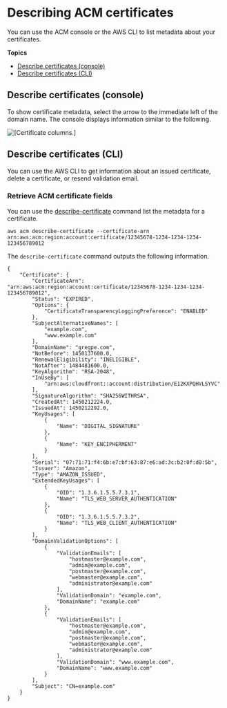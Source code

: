 # Describing ACM certificates<a name="gs-acm-describe"></a>

You can use the ACM console or the AWS CLI to list metadata about your certificates\.

**Topics**
+ [Describe certificates \(console\)](#gs-acm-describe-console)
+ [Describe certificates \(CLI\)](#gs-acm-describe-cli)

## Describe certificates \(console\)<a name="gs-acm-describe-console"></a>

To show certificate metadata, select the arrow to the immediate left of the domain name\. The console displays information similar to the following\. 

![\[Certificate columns.\]](http://docs.aws.amazon.com/acm/latest/userguide/images/acm-metadata-console.png)

## Describe certificates \(CLI\)<a name="gs-acm-describe-cli"></a>

You can use the AWS CLI to get information about an issued certificate, delete a certificate, or resend validation email\.

### Retrieve ACM certificate fields<a name="gs-acm-manage-cli-describe"></a>

You can use the [describe\-certificate](https://docs.aws.amazon.com/cli/latest/reference/acm/describe-certificate.html) command list the metadata for a certificate\. 

```
aws acm describe-certificate --certificate-arn arn:aws:acm:region:account:certificate/12345678-1234-1234-1234-123456789012
```

The `describe-certificate` command outputs the following information\.

```
{
    "Certificate": {
        "CertificateArn": "arn:aws:acm:region:account:certificate/12345678-1234-1234-1234-123456789012",
        "Status": "EXPIRED",
        "Options": {
            "CertificateTransparencyLoggingPreference": "ENABLED"
        },
        "SubjectAlternativeNames": [
            "example.com",
            "www.example.com"
        ],
        "DomainName": "gregpe.com",
        "NotBefore": 1450137600.0,
        "RenewalEligibility": "INELIGIBLE",
        "NotAfter": 1484481600.0,
        "KeyAlgorithm": "RSA-2048",
        "InUseBy": [
            "arn:aws:cloudfront::account:distribution/E12KXPQHVLSYVC"
        ],
        "SignatureAlgorithm": "SHA256WITHRSA",
        "CreatedAt": 1450212224.0,
        "IssuedAt": 1450212292.0,
        "KeyUsages": [
            {
                "Name": "DIGITAL_SIGNATURE"
            },
            {
                "Name": "KEY_ENCIPHERMENT"
            }
        ],
        "Serial": "07:71:71:f4:6b:e7:bf:63:87:e6:ad:3c:b2:0f:d0:5b",
        "Issuer": "Amazon",
        "Type": "AMAZON_ISSUED",
        "ExtendedKeyUsages": [
            {
                "OID": "1.3.6.1.5.5.7.3.1",
                "Name": "TLS_WEB_SERVER_AUTHENTICATION"
            },
            {
                "OID": "1.3.6.1.5.5.7.3.2",
                "Name": "TLS_WEB_CLIENT_AUTHENTICATION"
            }
        ],
        "DomainValidationOptions": [
            {
                "ValidationEmails": [
                    "hostmaster@example.com",
                    "admin@example.com",
                    "postmaster@example.com",
                    "webmaster@example.com",
                    "administrator@example.com"
                ],
                "ValidationDomain": "example.com",
                "DomainName": "example.com"
            },
            {
                "ValidationEmails": [
                    "hostmaster@example.com",
                    "admin@example.com",
                    "postmaster@example.com",
                    "webmaster@example.com",
                    "administrator@example.com"
                ],
                "ValidationDomain": "www.example.com",
                "DomainName": "www.example.com"
            }
        ],
        "Subject": "CN=example.com"
    }
}
```